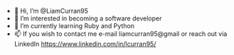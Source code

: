- 👋 Hi, I’m @LiamCurran95
- 👀 I’m interested in becoming a software developer
- 🌱 I’m currently learning Ruby and Python
- 📫 If you wish to contact me e-mail liamcurran95@gmail or reach out via LinkedIn https://www.linkedin.com/in/lcurran95/

<!---
LiamCurran95/LiamCurran95 is a ✨ special ✨ repository because its `README.md` (this file) appears on your GitHub profile.
You can click the Preview link to take a look at your changes.
--->
